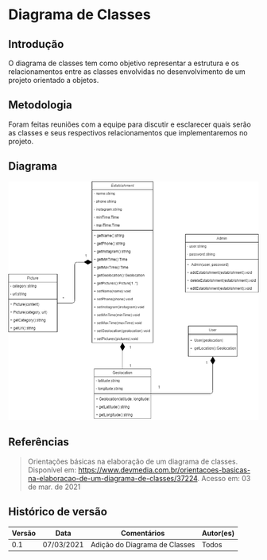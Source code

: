 # Diagrama de Classes

## Introdução

O diagrama de classes tem como objetivo representar a estrutura e os relacionamentos entre as classes envolvidas no desenvolvimento de um projeto orientado a objetos.

## Metodologia

Foram feitas reuniões com a equipe para discutir e esclarecer quais serão as classes e seus respectivos relacionamentos que implementaremos no projeto.

## Diagrama

![Diagrama_de_Classes](imagens/diagrama_de_classes.png)

## Referências

> Orientações básicas na elaboração de um diagrama de classes. Disponível em: <https://www.devmedia.com.br/orientacoes-basicas-na-elaboracao-de-um-diagrama-de-classes/37224>. Acesso em: 03 de mar. de 2021

## Histórico de versão

| Versão | Data       | Comentários       | Autor(es)        |
| ------ | ---------- | ----------------- | ---------------- |
| 0.1    | 07/03/2021 | Adição do Diagrama de Classes  | Todos |
